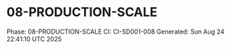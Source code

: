 # 08-PRODUCTION-SCALE
Phase: 08-PRODUCTION-SCALE
CI: CI-SD001-008
Generated: Sun Aug 24 22:41:10 UTC 2025
